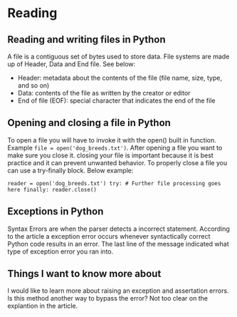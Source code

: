 # Reading

## Reading and writing files in Python

A file is a contiguous set of bytes used to store data. File systems are made up of Header, Data and End file. See below:

- Header: metadata about the contents of the file (file name, size, type, and so on)
- Data: contents of the file as written by the creator or editor
- End of file (EOF): special character that indicates the end of the file 

## Opening and closing a file in Python

To open a file you will have to invoke it with the open() built in function. Example `file = open('dog_breeds.txt')`. After opening a file you want to make sure you  close it. closing your file is important because it is best practice and it can prevent unwanted behavior. To  properly close a file you can use a try-finally block. Below example: 

`reader = open('dog_breeds.txt')
try:
    # Further file processing goes here
finally:
    reader.close()`

## Exceptions in Python

Syntax Errors are  when  the parser detects a incorrect  statement. According to the article a exception error occurs whenever syntactically correct Python code results in an error. The last line of the message indicated what type of exception error you ran into.

## Things I want to know more about

I would like to learn more about raising an exception and assertation errors. Is this method another way to bypass the error? Not too clear on the explantion in the article. 